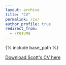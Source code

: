 ```yaml
---
layout: archive
title: "CV"
permalink: /cv/
author_profile: true
redirect_from:
  - /resume
---
```


{% include base_path %}

[Download Scott's CV here](http://scottsomerville.github.io/files/scott_somerville_cv_march_2023.pdf)

